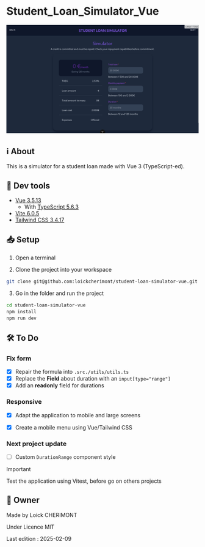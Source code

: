 # Student_Loan_Simulator_Vue

<!-- replace this sample image by an app screenshot -->
![Preview for the application](/github/preview.png)


## :information_source: About  

This is a simulator for a student loan made with Vue 3 (TypeScript-ed).


## :wrench: Dev tools
- [Vue 3.5.13](https://vuejs.org/ 'Vue 3 official website')
    * With [TypeScript 5.6.3](https://www.typescriptlang.org/ 'TypeScript official website')
- [Vite 6.0.5](https://vite.dev/ 'Vite official website')
- [Tailwind CSS 3.4.17](https://tailwindcss.com/ 'Tailwind CSS official website')

<!-- ### Prerequisites -->


## :inbox_tray: Setup

1. Open a terminal 

2. Clone the project into your workspace

```bash
git clone git@github.com:loickcherimont/student-loan-simulator-vue.git
```
3. Go in the folder and run the project

```bash
cd student-loan-simulator-vue
npm install
npm run dev
```


<!-- ### How to run ?

To Do ... -->

## :hammer_and_wrench: To Do

### Fix form
- [x] Repair the formula into `.src./utils/utils.ts`
- [x] Replace the **Field** about duration with an `input[type="range"]`
- [x] Add an **readonly** field for durations

### Responsive
- [x] Adapt the application to mobile and large screens
- [x] Create a mobile menu using Vue/Tailwind CSS


### Next project update
- [ ] Custom `DurationRange` component style

> [!IMPORTANT]  
> Test the application using Vitest, before go on others projects


## :key: Owner

Made by Loick CHERIMONT 

Under Licence MIT  

Last edition : 2025-02-09
